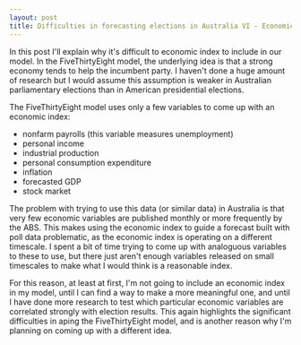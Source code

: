 ```yaml
---
layout: post
title: Difficulties in forecasting elections in Australia VI - Economic index
---
```


In this post I'll explain why it's difficult to economic index to include in our model. In the FiveThirtyEight model, the underlying idea is that a strong economy tends to help the incumbent party. I haven't done a huge amount of research but I would assume this assumption is weaker in Australian parliamentary elections than in American presidential elections. 

The FiveThirtyEight model uses only a few variables to come up with an economic index:

- nonfarm payrolls (this variable measures unemployment)
- personal income
- industrial production
- personal consumption expenditure
- inflation
- forecasted GDP
- stock market

The problem with trying to use this data (or similar data) in Australia is that very few economic variables are published monthly or more frequently by the ABS. This makes using the economic index to guide a forecast built with poll data problematic, as the economic index is operating on a different timescale. I spent a bit of time trying to come up with analoguous variables to these to use, but there just aren't enough variables released on small timescales to make what I would think is a reasonable index. 

For this reason, at least at first, I'm not going to include an economic index in my model, until I can find a way to make a more meaningful one, and until I have done more research to test which particular economic variables are correlated strongly with election results. This again highlights the significant difficulties in aping the FiveThirtyEight model, and is another reason why I'm planning on coming up with a different idea. 
